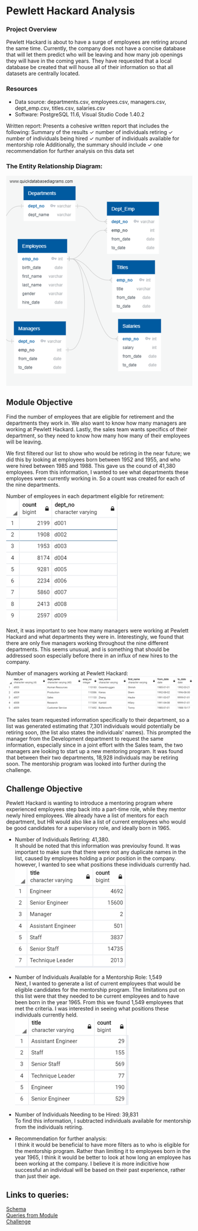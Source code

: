 # Pewlett Hackard Analysis

### Project Overview
Pewlett Hackard is about to have a surge of employees are retiring around the same time. Currently, the company does not have a concise database that will let them predict who will be leaving and how many job openings they will have in the coming years. They have requested that a local database be created that will house all of their information so that all datasets are centrally located.

### Resources
- Data source: departments.csv, employees.csv, managers.csv, dept_emp.csv, titles.csv, salaries.csv
- Software: PostgreSQL 11.6, Visual Studio Code 1.40.2

Written report:
Presents a cohesive written
report that includes the
following:
Summary of the results
✓ number of individuals retiring
✓ number of individuals being
hired
✓ number of individuals
available for mentorship role
Additionally, the summary
should include
✓ one recommendation for
further analysis on this data set

### The Entity Relationship Diagram:
![ERD](https://github.com/hillarykrumbholz/Pewlett_Hackard_Analysis/blob/master/Images/EmployeeDB.png)


## Module Objective
Find the number of employees that are eligible for retirement and the departments they work in. We also want to know how many managers are working at Pewlett Hackard. Lastly, the sales team wants specifics of their department, so they need to know how many how many of their employees will be leaving. 

We first filtered our list to show who would be retiring in the near future; we did this by looking at employees born between 1952 and 1955, and who were hired between 1985 and 1988. This gave us the cound of 41,380 employees. From this information, I wanted to see what departments these employees were currently working in. So a count was created for each of the nine departments.

Number of employees in each department eligible for retirement:<br/>
![emp_dept](https://github.com/hillarykrumbholz/Pewlett_Hackard_Analysis/blob/master/Images/emp_count_dept.png)<br/>

Next, it was important to see how many managers were working at Pewlett Hackard and what departments they were in. Interestingly, we found that there are only five managers working throughout the nine different departments. This seems unusual, and is something that should be addressed soon especially before there in an influx of new hires to the company. 

Number of managers working at Pewlett Hackard:<br/>
![managers](https://github.com/hillarykrumbholz/Pewlett_Hackard_Analysis/blob/master/Images/managers_in_each_dept.png)<br/>

The sales team requested information specifically to their department, so a list was generated estimating that 7,301 individuals would potentially be retiring soon, (the list also states the individuals' names). This prompted the manager from the Development department to request the same information, especially since in a joint effort with the Sales team, the two managers are looking to start up a new mentoring program. It was found that between their two departments, 18,928 individuals may be retiring soon. The mentorship program was looked into further during the challenge.

## Challenge Objective
Pewlett Hackard is wanting to introduce a mentoring program where experienced employees step back into a part-time role, while they mentor newly hired employees. We already have a list of mentors for each department, but HR would also like a list of current employees who would be good candidates for a supervisory role, and ideally born in 1965. 

- Number of Individuals Retiring: 41,380.<br/>
It should be noted that this information was previoulsy found. It was important to make sure that there were not any duplicate names in the list, caused by employees holding a prior position in the company.  however, I wanted to see what positions these individuals currently had. <br/>
![dept_retiring](https://github.com/hillarykrumbholz/Pewlett_Hackard_Analysis/blob/master/Images/mentor_list_count.png)

- Number of Individuals Available for a Mentorship Role: 1,549<br/>
Next, I wanted to generate a list of current employees that would be eligible candidates for the mentorship program. The limitations put on this list were that they needed to be current employees and to have been born in the year 1965. From this we found 1,549 employees that met the criteria. I was interested in seeing what positions these individuals currently held. <br/>
![ind_mentorship](https://github.com/hillarykrumbholz/Pewlett_Hackard_Analysis/blob/master/Images/emp_to_be_mentor_count.png)<br/>

- Number of Individuals Needing to be Hired: 39,831<br/>
To find this information, I subtracted individuals available for mentorship from the individuals retiring. 

- Recommendation for further analysis:<br/>
I think it would be beneficial to have more filters as to who is eligible for the mentorship program. Rather than limiting it to employees born in the year 1965, I think it would be better to look at how long an employee has been working at the company. I believe it is more indicitive how successful an individual will be based on their past experience, rather than just their age.
 
## Links to queries:
[Schema](https://github.com/hillarykrumbholz/Pewlett_Hackard_Analysis/blob/master/Queries/schema.sql)<br/>
[Queries from Module](https://github.com/hillarykrumbholz/Pewlett_Hackard_Analysis/blob/master/Queries/queries.sql)<br/>
[Challenge](https://github.com/hillarykrumbholz/Pewlett_Hackard_Analysis/blob/master/Queries/challenge.sql)<br/>

